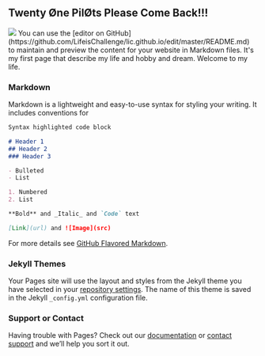 ## Twenty Øne PilØts Please Come Back!!!
<img src="https://media.giphy.com/media/1oalWgRJk7Rao/giphy.gif" />
You can use the [editor on GitHub](https://github.com/LifeisChallenge/lic.github.io/edit/master/README.md) to maintain and preview the content for your website in Markdown files.
It's my first page that describe my life and hobby and dream.
Welcome to my life.

### Markdown

Markdown is a lightweight and easy-to-use syntax for styling your writing. It includes conventions for

```markdown
Syntax highlighted code block

# Header 1
## Header 2
### Header 3

- Bulleted
- List

1. Numbered
2. List

**Bold** and _Italic_ and `Code` text

[Link](url) and ![Image](src)
```

For more details see [GitHub Flavored Markdown](https://guides.github.com/features/mastering-markdown/).

### Jekyll Themes

Your Pages site will use the layout and styles from the Jekyll theme you have selected in your [repository settings](https://github.com/LifeisChallenge/lic.github.io/settings). The name of this theme is saved in the Jekyll `_config.yml` configuration file.

### Support or Contact

Having trouble with Pages? Check out our [documentation](https://help.github.com/categories/github-pages-basics/) or [contact support](https://github.com/contact) and we’ll help you sort it out.

